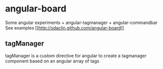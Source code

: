 angular-board
=============
Some angular experiments + angular-tagmanager + angular-commandbar
See examples [[http://sdaclin.github.com/angular-board]]

tagManager
-------------
tagManager is a custom directive for angular to create a tagmanager component based on an angular array of tags


